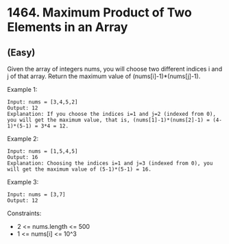 # 1464. Maximum Product of Two Elements in an Array
## (Easy)

Given the array of integers nums, you will choose two different indices i and j of that array. Return the maximum value of (nums[i]-1)*(nums[j]-1).
<br>

Example 1:

```
Input: nums = [3,4,5,2]
Output: 12 
Explanation: If you choose the indices i=1 and j=2 (indexed from 0), you will get the maximum value, that is, (nums[1]-1)*(nums[2]-1) = (4-1)*(5-1) = 3*4 = 12. 
```

Example 2:

```
Input: nums = [1,5,4,5]
Output: 16
Explanation: Choosing the indices i=1 and j=3 (indexed from 0), you will get the maximum value of (5-1)*(5-1) = 16.
```

Example 3:

```
Input: nums = [3,7]
Output: 12
```
 

Constraints:

- 2 <= nums.length <= 500
- 1 <= nums[i] <= 10^3